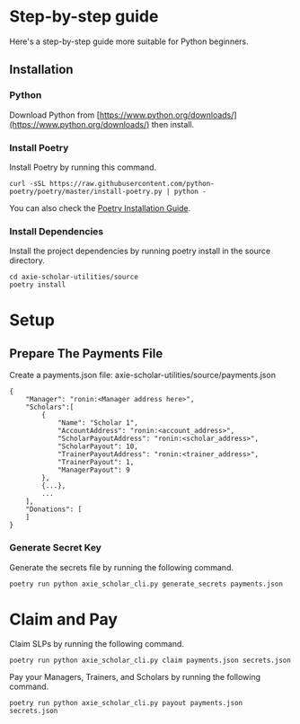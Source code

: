 # Step-by-step guide
Here's a step-by-step guide more suitable for Python beginners.

## Installation
### Python
Download Python from [https://www.python.org/downloads/](https://www.python.org/downloads/) then install.

### Install Poetry
Install Poetry by running this command.

    curl -sSL https://raw.githubusercontent.com/python-poetry/poetry/master/install-poetry.py | python -

You can also check the [Poetry Installation Guide](https://python-poetry.org/docs/#installation).

### Install Dependencies
Install the project dependencies by running poetry install in the source
directory.

    cd axie-scholar-utilities/source
    poetry install

# Setup
## Prepare The Payments File

Create a payments.json file: axie-scholar-utilities/source/payments.json

```
{
    "Manager": "ronin:<Manager address here>",
    "Scholars":[
        {
            "Name": "Scholar 1",
            "AccountAddress": "ronin:<account_address>",
            "ScholarPayoutAddress": "ronin:<scholar_address>",
            "ScholarPayout": 10,
            "TrainerPayoutAddress": "ronin:<trainer_address>",
            "TrainerPayout": 1,
            "ManagerPayout": 9
        },
        {...},
        ...
    ],
    "Donations": [
    ]
}
```

### Generate Secret Key
Generate the secrets file by running the following command.

    poetry run python axie_scholar_cli.py generate_secrets payments.json

# Claim and Pay

Claim SLPs by running the following command.

    poetry run python axie_scholar_cli.py claim payments.json secrets.json

Pay your Managers, Trainers, and Scholars by running the following command.

    poetry run python axie_scholar_cli.py payout payments.json secrets.json